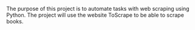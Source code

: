 The purpose of this project is to automate tasks with web scraping using Python. 
The project will use the website ToScrape to be able to scrape books. 
